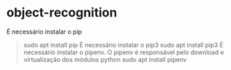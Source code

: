# object-recognition

É necessário instalar o pip
> sudo apt install pip
É necessário instalar o pip3
> sudo apt install pip3
É necessário instalar o pipenv. O pipenv é responsável pelo download e virtualização dos módulos python
> sudo apt install pipenv
